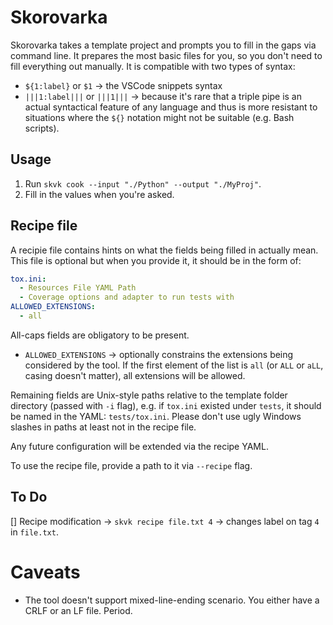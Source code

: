# Skorovarka

Skorovarka takes a template project and prompts you to fill in the gaps via command line. It prepares the most basic files for you, so you don't need to fill everything out manually. It is compatible with two types of syntax:

* `${1:label}` or `$1` -> the VSCode snippets syntax
* `|||1:label|||` or `|||1|||` -> because it's rare that a triple pipe is an actual syntactical feature of any language and thus is more resistant to situations where the `${}` notation might not be suitable (e.g. Bash scripts).

## Usage

1. Run `skvk cook --input "./Python" --output "./MyProj"`.
2. Fill in the values when you're asked.

## Recipe file

A recipie file contains hints on what the fields being filled in actually mean. This file is optional but when you provide it, it should be in the form of:

```yaml
tox.ini:
  - Resources File YAML Path
  - Coverage options and adapter to run tests with
ALLOWED_EXTENSIONS:
  - all
```

All-caps fields are obligatory to be present.

* `ALLOWED_EXTENSIONS` -> optionally constrains the extensions being considered by the tool. If the first element of the list is `all` (or `ALL` or `aLL`, casing doesn't matter), all extensions will be allowed.

Remaining fields are Unix-style paths relative to the template folder directory (passed with `-i` flag), e.g. if `tox.ini` existed under `tests`, it should be named in the YAML: `tests/tox.ini`. Please don't use ugly Windows slashes in paths at least not in the recipe file.

Any future configuration will be extended via the recipe YAML.

To use the recipe file, provide a path to it via `--recipe` flag.

## To Do

[] Recipe modification -> `skvk recipe file.txt 4` -> changes label on tag `4` in `file.txt`.

# Caveats

* The tool doesn't support mixed-line-ending scenario. You either have a CRLF or an LF file. Period.